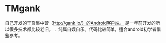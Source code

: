 # TMgank
自己开发的干货集中营（http://gank.io/）的Android客户端。 是一年前开发的所以很多技术都比较老旧。
，纯属自娱自乐。代码比较简单，适合android初学者借鉴参考。
